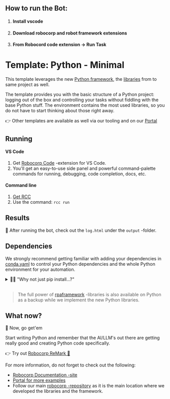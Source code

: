 ## How to run the Bot:
  1. #### Install vscode
  2. #### Download robocorp and robot framework extensions
  3. #### From Robocord code extension -> Run Task

# Template: Python - Minimal

This template leverages the new [Python framework](https://github.com/robocorp/robocorp), the [libraries](https://github.com/robocorp/robocorp/blob/master/docs/README.md#python-libraries) from to same project as well.

The template provides you with the basic structure of a Python project: logging out of the box and controlling your tasks without fiddling with the base Python stuff. The environment contains the most used libraries, so you do not have to start thinking about those right away. 

👉 Other templates are available as well via our tooling and on our [Portal](https://robocorp.com/portal/tag/template)

## Running

#### VS Code
1. Get [Robocorp Code](https://robocorp.com/docs/developer-tools/visual-studio-code/extension-features) -extension for VS Code.
1. You'll get an easy-to-use side panel and powerful command-palette commands for running, debugging, code completion, docs, etc.

#### Command line

1. [Get RCC](https://github.com/robocorp/rcc?tab=readme-ov-file#getting-started)
1. Use the command: `rcc run`

## Results

🚀 After running the bot, check out the `log.html` under the `output` -folder.

## Dependencies

We strongly recommend getting familiar with adding your dependencies in [conda.yaml](conda.yaml) to control your Python dependencies and the whole Python environment for your automation.

<details>
  <summary>🙋‍♂️ "Why not just pip install...?"</summary>

Think of [conda.yaml](conda.yaml) as an equivalent of the requirements.txt, but much better. 👩‍💻 With `conda.yaml`, you are not just controlling your PyPI dependencies; you control the complete Python environment, which makes things repeatable and easy.

👉 You will probably need to run your code on another machine quite soon, so by using `conda.yaml`:
- You can avoid `Works on my machine` -cases
- You do not need to manage Python installations on all the machines
- You can control exactly which version of Python your automation will run on 
  - You'll also control the pip version to avoid dep. resolution changes
- No need for venv, pyenv, ... tooling and knowledge sharing inside your team.
- Define dependencies in conda.yaml, let our tooling do the heavy lifting.
- You get all the content of [conda-forge](https://prefix.dev/channels/conda-forge) without any extra tooling

> Dive deeper with [these](https://github.com/robocorp/rcc/blob/master/docs/recipes.md#what-is-in-condayaml) resources.

</details>
<br/>

> The full power of [rpaframework](https://robocorp.com/docs/python/rpa-framework) -libraries is also available on Python as a backup while we implement the new Python libraries.

## What now?

🚀 Now, go get'em

Start writing Python and remember that the AI/LLM's out there are getting really good and creating Python code specifically.

👉 Try out [Robocorp ReMark 💬](https://chat.robocorp.com)

For more information, do not forget to check out the following:
- [Robocorp Documentation -site](https://robocorp.com/docs)
- [Portal for more examples](https://robocorp.com/portal)
- Follow our main [robocorp -repository](https://github.com/robocorp/robocorp) as it is the main location where we developed the libraries and the framework.

